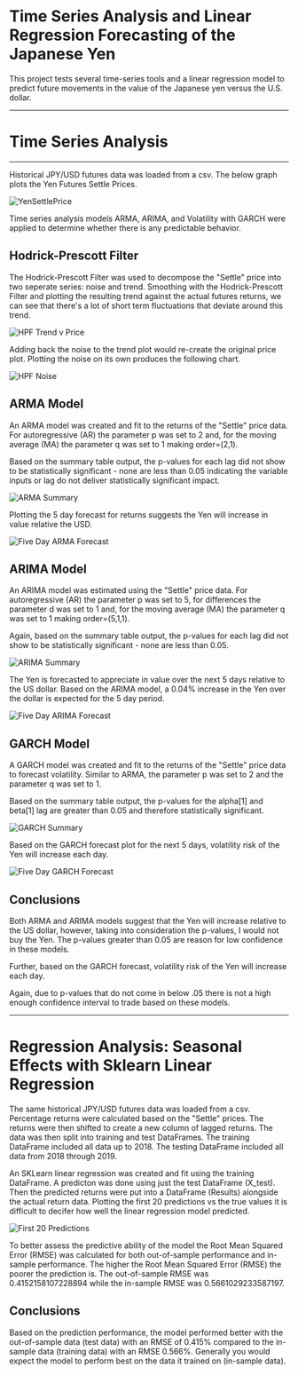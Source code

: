 # Time Series Analysis and Linear Regression Forecasting of the Japanese Yen

This project tests several time-series tools and a linear regression model to predict future movements in the value of the Japanese yen versus the U.S. dollar.

---

# Time Series Analysis

---
Historical JPY/USD futures data was loaded from a csv. The below graph plots the Yen Futures Settle Prices.

![YenSettlePrice](Images/YenSettlePrice.png)


 Time series analysis models ARMA, ARIMA, and Volatility with GARCH were applied to determine whether there is any predictable behavior.

 ## Hodrick-Prescott Filter

The Hodrick-Prescott Filter was used to decompose the "Settle" price into two seperate series: noise and trend. Smoothing with the Hodrick-Prescott Filter and plotting the resulting trend against the actual futures returns, we can see that there's a lot of short term fluctuations that deviate around this trend.

![HPF Trend v Price](Images/HPFTrendvPrice.png)

Adding back the noise to the trend plot would re-create the original price plot. Plotting the noise on its own produces the following chart.

![HPF Noise](Images/HPFNoise.png)

## ARMA Model

An ARMA model was created and fit to the returns of the "Settle" price data. For autoregressive (AR) the parameter p was set to 2 and, for the moving average (MA) the parameter q was set to 1 making order=(2,1).

Based on the summary table output, the p-values for each lag did not show to be statistically significant - none are less than 0.05 indicating the variable inputs or lag do not deliver statistically significant impact.

![ARMA Summary](Images/ARMASummary.png)

Plotting the 5 day forecast for returns suggests the Yen will increase in value relative the USD.

![Five Day ARMA Forecast](Images/FiveDayARMA.png)

## ARIMA Model

An ARIMA model was estimated using the "Settle" price data. For autoregressive (AR) the parameter p was set to 5, for differences the parameter d was set to 1 and, for the moving average (MA) the parameter q was set to 1 making order=(5,1,1).

Again, based on the summary table output, the p-values for each lag did not show to be statistically significant - none are less than 0.05.

![ARIMA Summary](Images/ARIMASummary.png)

The Yen is forecasted to appreciate in value over the next 5 days relative to the US dollar. Based on the ARIMA model, a 0.04% increase in the Yen over the dollar is expected for the 5 day period.

![Five Day ARIMA Forecast](Images/FiveDayARIMA.png)

## GARCH Model

A GARCH model was created and fit to the returns of the "Settle" price data to forecast volatility. Similar to ARMA, the parameter p was set to 2 and the parameter q was set to 1. 

Based on the summary table output, the p-values for the alpha[1] and beta[1] lag are greater than 0.05 and therefore statistically significant. 

![GARCH Summary](Images/GARCHSummary.png)

Based on the GARCH forecast plot for the next 5 days, volatility risk of the Yen will increase each day.

![Five Day GARCH Forecast](Images/FiveDayGARCH.png)

## Conclusions

Both ARMA and ARIMA models suggest that the Yen will increase relative to the US dollar, however, taking into consideration the p-values, I would not buy the Yen. The p-values greater than 0.05 are reason for low confidence in these models.

Further, based on the GARCH forecast, volatility risk of the Yen will increase each day.

Again, due to p-values that do not come in below .05 there is not a high enough confidence interval to trade based on these models.

---

# Regression Analysis: Seasonal Effects with Sklearn Linear Regression

The same historical JPY/USD futures data was loaded from a csv. Percentage returns were calculated based on the "Settle" prices. The returns were then shifted to create a new column of lagged returns. The data was then split into training and test DataFrames. The training DataFrame included all data up to 2018. The testing DataFrame included all data from 2018 through 2019. 

An SKLearn linear regression was created and fit using the training DataFrame. A predicton was done using just the test DataFrame (X_test). Then the predicted returns were put into a DataFrame (Results) alongside the actual return data. Plotting the first 20 predictions vs the true values it is difficult to decifer how well the linear regression model predicted.

![First 20 Predictions](Images/First20Predictions.png)

To better assess the predictive ability of the model the Root Mean Squared Error (RMSE) was calculated for both out-of-sample performance and in-sample performance. The higher the Root Mean Squared Error (RMSE) the poorer the prediction is. The out-of-sample RMSE was 0.4152158107228894 while the in-sample RMSE was 0.5661029233587197. 

## Conclusions
Based on the prediction performance, the model performed better with the out-of-sample data (test data) with an RMSE of 0.415% compared to the in-sample data (training data) with an RMSE 0.566%. Generally you would expect the model to perform best on the data it trained on (in-sample data).
